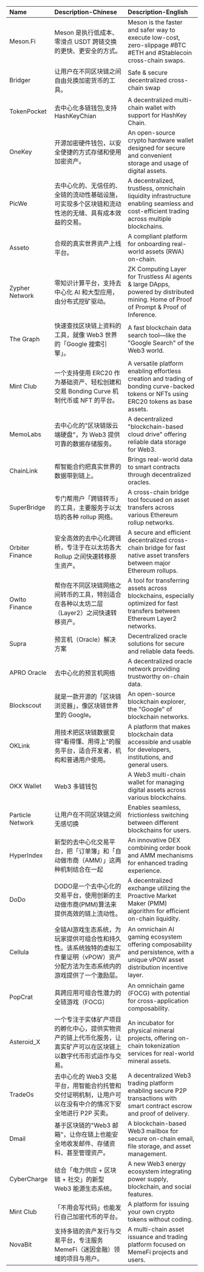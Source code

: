 | Name | Description-Chinese | Description-English |
|:--|:--|:--|
| Meson.Fi | Meson 是执行低成本、零滑点 USDT 跨链交换的更快、更安全的方式。 | Meson is the faster and safer way to execute low-cost, zero-slippage #BTC #ETH and #Stablecoin cross-chain swaps. |
| Bridger | 让用户在不同区块链之间自由兑换加密货币的工具。 | Safe & secure decentralized cross-chain swap |
| TokenPocket | 去中心化多链钱包,支持HashKeyChian | A decentralized multi-chain wallet with support for HashKey Chain. |
| OneKey | 开源加密硬件钱包，以安全便捷的方式存储和使用加密资产。 | An open-source crypto hardware wallet designed for secure and convenient storage and usage of digital assets. |
| PicWe | 去中心化的、无信任的、全链的流动性基础设施，可实现多个区块链和流动性池的无缝、具有成本效益的交易。 | A decentralized, trustless, omnichain liquidity infrastructure enabling seamless and cost-efficient trading across multiple blockchains. |
| Asseto | 合规的真实世界资产上线平台。 | A compliant platform for onboarding real-world assets (RWA) on-chain. |
| Zypher Network | 零知识计算平台，支持去中心化 AI 和大型应用，由分布式挖矿驱动。 | ZK Computing Layer for Trustless AI agents & large DApps, powered by distributed mining. Home of Proof of Prompt & Proof of Inference. |
| The Graph | 快速查找区块链上资料的工具，就像 Web3 世界的「Google 搜索引擎」。 | A fast blockchain data search tool—like the "Google Search" of the Web3 world. |
| Mint Club | 一个支持使用 ERC20 作为基础资产、轻松创建和交易 Bonding Curve 机制代币或 NFT 的平台。 | A versatile platform enabling effortless creation and trading of bonding curve-backed tokens or NFTs using ERC20 tokens as base assets. |
| MemoLabs | 去中心化的"区块链版云端硬盘"，为 Web3 提供可靠的数据存储服务。 | A decentralized "blockchain-based cloud drive" offering reliable data storage for Web3. |
| ChainLink | 帮智能合约把真实世界的数据带到链上。 | Brings real-world data to smart contracts through decentralized oracles. |
| SuperBridge | 专门帮用户「跨链转币」的工具，主要服务于以太坊的各种 rollup 网络。 | A cross-chain bridge tool focused on asset transfers across various Ethereum rollup networks. |
| Orbiter Finance | 安全高效的去中心化跨链桥，专注于在以太坊各大 Rollup 之间快速转移原生资产。 | A secure and efficient decentralized cross-chain bridge for fast native asset transfers between major Ethereum rollups. |
| Owlto Finance | 帮你在不同区块链网络之间转币的工具，特别适合在各种以太坊二层（Layer2）之间快速转移资产。 | A tool for transferring assets across blockchains, especially optimized for fast transfers between Ethereum Layer2 networks. |
| Supra | 预言机（Oracle）解决方案 | Decentralized oracle solutions for secure and reliable data feeds. |
| APRO Oracle | 去中心化的预言机网络 | A decentralized oracle network providing trustworthy on-chain data. |
| Blockscout | 就是一款开源的「区块链浏览器」，像区块链世界里的 Google。 | An open-source blockchain explorer, the "Google" of blockchain networks. |
| OKLink | 用技术把区块链数据变得"看得懂、用得上"的服务平台，适合开发者、机构和普通用户使用。 | A platform that makes blockchain data accessible and usable for developers, institutions, and general users. |
| OKX Wallet | Web3 多链钱包 | A Web3 multi-chain wallet for managing digital assets across various blockchains. |
| Particle Network | 让用户在不同区块链之间无感切换 | Enables seamless, frictionless switching between different blockchains for users. |
| HyperIndex | 新型的去中心化交易平台，把「订单簿」和「自动做市商（AMM）」这两种机制结合在一起 | An innovative DEX combining order book and AMM mechanisms for enhanced trading experience. |
| DoDo | DODO是一个去中心化的交易平台，使用创新的主动做市商(PMM)算法来提供高效的链上流动性。 | A decentralized exchange utilizing the Proactive Market Maker (PMM) algorithm for efficient on-chain liquidity. |
| Cellula | 全链AI游戏生态系统，为玩家提供可组合性和持久性。该系统独特的虚拟工作量证明（vPOW）资产分配方法为生态系统内的游戏提供了一个激励层。 | An omnichain AI gaming ecosystem offering composability and persistence, with a unique vPOW asset distribution incentive layer. |
| PopCrat | 具跨应用可组合性潜力的全链游戏（FOCG） | An omnichain game (FOCG) with potential for cross-application composability. |
| Asteroid_X | 一个专注于实体矿产项目的孵化中心，提供实物资产的链上代币化服务，让真实矿产可以在区块链上以数字代币形式运作与交易。 | An incubator for physical mineral projects, offering on-chain tokenization services for real-world mineral assets. |
| TradeOs | 去中心化的 Web3 交易平台，用智能合约托管和交付证明机制，让用户可以在没有中介的情况下安全地进行 P2P 买卖。 | A decentralized Web3 trading platform enabling secure P2P transactions with smart contract escrow and proof of delivery. |
| Dmail | 基于区块链的"Web3 邮箱"，让你在链上也能安全地收发邮件、存储资料、甚至管理资产。 | A blockchain-based Web3 mailbox for secure on-chain email, file storage, and asset management. |
| CyberCharge | 结合「电力供应 + 区块链 + 社交」的新型 Web3 能源生态系统。 | A new Web3 energy ecosystem integrating power supply, blockchain, and social features. |
| Mint Club | 「不用会写代码」也能发行自己加密代币的平台。 | A platform for issuing your own crypto tokens without coding. |
| NovaBit | 支持多链的资产发行与交易平台，专注服务 MemeFi（迷因金融）领域的项目与用户。 | A multi-chain asset issuance and trading platform focused on MemeFi projects and users. |

